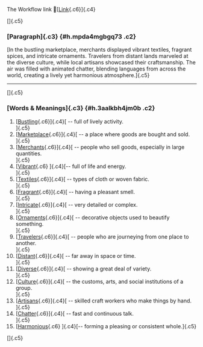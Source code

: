The Workflow link
👏[[Link](https://www.google.com/url?q=http://www.google.com&sa=D&source=editors&ust=1756765115948385&usg=AOvVaw0PxKtBu-nzdKCXyd6XmIRR){.c6}]{.c4}

[]{.c5}

### [Paragraph]{.c3} {#h.mpda4mgbgq73 .c2}

[In the bustling marketplace, merchants displayed vibrant textiles,
fragrant spices, and intricate ornaments. Travelers from distant lands
marveled at the diverse culture, while local artisans showcased their
craftsmanship. The air was filled with animated chatter, blending
languages from across the world, creating a lively yet harmonious
atmosphere.]{.c5}

------------------------------------------------------------------------

[]{.c5}

### [Words & Meanings]{.c3} {#h.3aalkbh4jm0b .c2}

1.  [[Bustling](https://www.google.com/url?q=http://www.google.com&sa=D&source=editors&ust=1756765115949047&usg=AOvVaw3_kr_ahNDWv6g_V7Ov7hH6){.c6}]{.c4}[ --
    full of lively activity.\
    ]{.c5}
2.  [[Marketplace](https://www.google.com/url?q=http://www.google.com&sa=D&source=editors&ust=1756765115949188&usg=AOvVaw1ChDBECnvCrQ1GVB67D_Nx){.c6}]{.c4}[ --
    a place where goods are bought and sold.\
    ]{.c5}
3.  [[Merchants](https://www.google.com/url?q=http://www.google.com&sa=D&source=editors&ust=1756765115949322&usg=AOvVaw2A4jN58YUoUETDb7XLVDIm){.c6}]{.c4}[ --
    people who sell goods, especially in large quantities.\
    ]{.c5}
4.  [[Vibrant](https://www.google.com/url?q=http://www.google.com&sa=D&source=editors&ust=1756765115949481&usg=AOvVaw02Jr9dVZhtYdafgW7au8zc){.c6}
    ]{.c4}[-- full of life and energy.\
    ]{.c5}
5.  [[Textiles](https://www.google.com/url?q=http://www.google.com&sa=D&source=editors&ust=1756765115949612&usg=AOvVaw0xKH4W0G43bIT1EBpEeeCY){.c6}]{.c4}[ --
    types of cloth or woven fabric.\
    ]{.c5}
6.  [[Fragrant](https://www.google.com/url?q=http://www.google.com&sa=D&source=editors&ust=1756765115949716&usg=AOvVaw0ZvBJmV3rXWPF_K5RGChQR){.c6}]{.c4}[ --
    having a pleasant smell.\
    ]{.c5}
7.  [[Intricate](https://www.google.com/url?q=http://www.google.com&sa=D&source=editors&ust=1756765115949818&usg=AOvVaw3Vlwee3E_6yabSjg6M3nPS){.c6}]{.c4}[ --
    very detailed or complex.\
    ]{.c5}
8.  [[Ornaments](https://www.google.com/url?q=http://www.google.com&sa=D&source=editors&ust=1756765115949910&usg=AOvVaw2lUdzrE8OP4NxB2YhNjaVY){.c6}]{.c4}[ --
    decorative objects used to beautify something.\
    ]{.c5}
9.  [[Travelers](https://www.google.com/url?q=http://www.google.com&sa=D&source=editors&ust=1756765115950018&usg=AOvVaw3kAIHRRb0SVfBxINwuwNEJ){.c6}]{.c4}[ --
    people who are journeying from one place to another.\
    ]{.c5}
10. [[Distant](https://www.google.com/url?q=http://www.google.com&sa=D&source=editors&ust=1756765115950198&usg=AOvVaw0KaRSDLz6Pu7F8hS6a8LiF){.c6}]{.c4}[ --
    far away in space or time.\
    ]{.c5}
11. [[Diverse](https://www.google.com/url?q=http://www.google.com&sa=D&source=editors&ust=1756765115950300&usg=AOvVaw1E5A7KxFgkPZ8SkL7UDZzZ){.c6}]{.c4}[ --
    showing a great deal of variety.\
    ]{.c5}
12. [[Culture](https://www.google.com/url?q=http://www.google.com&sa=D&source=editors&ust=1756765115950398&usg=AOvVaw27QQ0BHi7iKDu7lL5EOGs2){.c6}]{.c4}[ --
    the customs, arts, and social institutions of a group.\
    ]{.c5}
13. [[Artisans](https://www.google.com/url?q=http://www.google.com&sa=D&source=editors&ust=1756765115950511&usg=AOvVaw07XNyTA42NDUDF0qUb9pty){.c6}]{.c4}[ --
    skilled craft workers who make things by hand.\
    ]{.c5}
14. [[Chatter](https://www.google.com/url?q=http://www.google.com&sa=D&source=editors&ust=1756765115950631&usg=AOvVaw2eciFjPUf96p3MbjgXZtCm){.c6}]{.c4}[ --
    fast and continuous talk.\
    ]{.c5}
15. [[Harmonious](https://www.google.com/url?q=http://www.google.com&sa=D&source=editors&ust=1756765115950725&usg=AOvVaw01EY-E6WzT1MRSpKaOr-MN){.c6}
    ]{.c4}[-- forming a pleasing or consistent whole.]{.c5}

[]{.c5}
